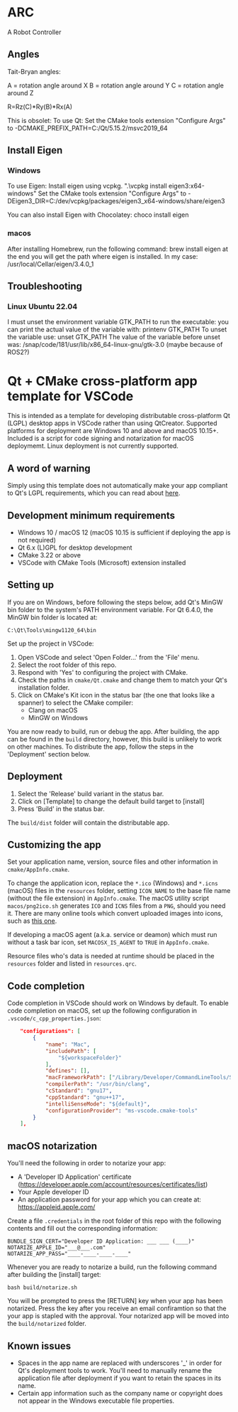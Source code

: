 # ARC
A Robot Controller

## Angles
Tait-Bryan angles:

A = rotation angle around X
B = rotation angle around Y
C = rotation angle around Z

R=Rz(C)*Ry(B)*Rx(A)


This is obsolet:
    To use Qt:
    Set the CMake tools extension "Configure Args" to -DCMAKE_PREFIX_PATH=C:/Qt/5.15.2/msvc2019_64


## Install Eigen

### Windows
To use Eigen:
Install eigen using vcpkg. ".\vcpkg install eigen3:x64-windows"
Set the CMake tools extension "Configure Args" to -DEigen3_DIR=C:/dev/vcpkg/packages/eigen3_x64-windows/share/eigen3

You can also install Eigen with Chocolatey: choco install eigen


### macos
After installing Homebrew, run the following command:
brew install eigen
at the end you will get the path where eigen is installed. In my case:
/usr/local/Cellar/eigen/3.4.0_1

## Troubleshooting

### Linux Ubuntu 22.04
I must unset the environment variable GTK_PATH to run the executable:
you can print the actual value of the variable with: printenv GTK_PATH
To unset the variable use: unset GTK_PATH
The value of the variable before unset was: /snap/code/181/usr/lib/x86_64-linux-gnu/gtk-3.0 (maybe because of ROS2?)




Qt + CMake cross-platform app template for VSCode
=================================================

This is intended as a template for developing distributable cross-platform Qt (LGPL) desktop apps in VSCode rather than using QtCreator. Supported platforms for deployment are Windows 10 and above and macOS 10.15+. Included is a script for code signing and notarization for macOS deploymemt. Linux deployment is not currently supported.

A word of warning
-----------------

Simply using this template does not automatically make your app compliant to Qt's LGPL requirements, which you can read about [here](https://www.qt.io/licensing/open-source-lgpl-obligations).

Development minimum requirements
--------------------------------

* Windows 10 / macOS 12 (macOS 10.15 is sufficient if deploying the app is not required)
* Qt 6.x (L)GPL for desktop development
* CMake 3.22 or above
* VSCode with CMake Tools (Microsoft) extension installed

Setting up
----------

If you are on Windows, before following the steps below, add Qt's MinGW bin folder to the system's PATH environment variable. For Qt 6.4.0, the MinGW bin folder is located at:

`C:\Qt\Tools\mingw1120_64\bin`

Set up the project in VSCode:

1. Open VSCode and select 'Open Folder...' from the 'File' menu.
2. Select the root folder of this repo.
3. Respond with 'Yes' to configuring the project with CMake.
4. Check the paths in `cmake/Qt.cmake` and change them to match your Qt's installation folder.
5. Click on CMake's Kit icon in the status bar (the one that looks like a spanner) to select the CMake compiler:
    * Clang on macOS
    * MinGW on Windows

You are now ready to build, run or debug the app. After building, the app can be found in the `build` directory, however, this build is unlikely to work on other machines. To distribute the app, follow the steps in the 'Deployment' section below.

Deployment
----------

1. Select the 'Release' build variant in the status bar.
2. Click on \[Template\] to change the default build target to \[install\]
3. Press 'Build' in the status bar.

The `build/dist` folder will contain the distributable app.

Customizing the app
-------------------

Set your application name, version, source files and other information in `cmake/AppInfo.cmake`.

To change the application icon, replace the `*.ico` (Windows) and `*.icns` (macOS) files in the `resources` folder, setting `ICON_NAME` to the base file name (without the file extension) in `AppInfo.cmake`. The macOS utility script `macos/png2ico.sh` generates `ICO` and `ICNS` files from a `PNG`, should you need it. There are many online tools which convert uploaded images into icons, such as [this one](https://redketchup.io/icon-converter).

If developing a macOS agent (a.k.a. service or deamon) which must run without a task bar icon, set `MACOSX_IS_AGENT` to `TRUE` in `AppInfo.cmake`.

Resource files who's data is needed at runtime should be placed in the `resources` folder and listed in `resources.qrc`.

Code completion
---------------

Code completion in VSCode should work on Windows by default. To enable code completion on macOS, set up the following configuration in `.vscode/c_cpp_properties.json`:
```json
    "configurations": [
        {
            "name": "Mac",
            "includePath": [
                "${workspaceFolder}"
            ],
            "defines": [],
            "macFrameworkPath": ["/Library/Developer/CommandLineTools/SDKs/MacOSX11.3.sdk/System/Library/Frameworks"],
            "compilerPath": "/usr/bin/clang",
            "cStandard": "gnu17",
            "cppStandard": "gnu++17",
            "intelliSenseMode": "${default}",
            "configurationProvider": "ms-vscode.cmake-tools"
        }
    ],
```

macOS notarization
------------------

You'll need the following in order to notarize your app:

* A 'Developer ID Application' certificate (https://developer.apple.com/account/resources/certificates/list)
* Your Apple developer ID
* An application password for your app which you can create at: https://appleid.apple.com/

Create a file `.credentials` in the root folder of this repo with the following contents and fill out the corresponding information:
```
BUNDLE_SIGN_CERT="Developer ID Application: ___ ___ (____)"
NOTARIZE_APPLE_ID="___@___.com"
NOTARIZE_APP_PASS="____-____-____-____"
```

Whenever you are ready to notarize a build, run the following command after building the \[install\] target:

`bash build/notarize.sh`

You will be prompted to press the \[RETURN\] key when your app has been notarized. Press the key after you receive an email confiramtion so that the your app is stapled with the approval. Your notarized app will be moved into the `build/notarized` folder.

Known issues
------------

* Spaces in the app name are replaced with underscores '_' in order for Qt's deployment tools to work. You'll need to manually rename the application file after deployment if you want to retain the spaces in its name.
* Certain app information such as the company name or copyright does not appear in the Windows executable file properties.
